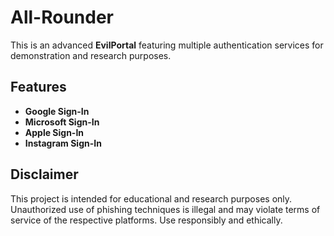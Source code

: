 # All-Rounder

This is an advanced **EvilPortal** featuring multiple authentication services for demonstration and research purposes.

## Features
- **Google Sign-In**
- **Microsoft Sign-In**
- **Apple Sign-In**
- **Instagram Sign-In**

## Disclaimer
This project is intended for educational and research purposes only. Unauthorized use of phishing techniques is illegal and may violate terms of service of the respective platforms. Use responsibly and ethically.
